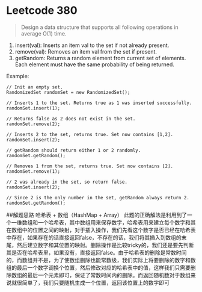 # Leetcode 380
> Design a data structure that supports all following operations in average O(1) 
> time.
1. insert(val): Inserts an item val to the set if not already present.
2. remove(val): Removes an item val from the set if present.
3. getRandom: Returns a random element from current set of elements. Each element must have the same probability of being returned.

Example:

```
// Init an empty set.
RandomizedSet randomSet = new RandomizedSet();

// Inserts 1 to the set. Returns true as 1 was inserted successfully.
randomSet.insert(1);

// Returns false as 2 does not exist in the set.
randomSet.remove(2);

// Inserts 2 to the set, returns true. Set now contains [1,2].
randomSet.insert(2);

// getRandom should return either 1 or 2 randomly.
randomSet.getRandom();

// Removes 1 from the set, returns true. Set now contains [2].
randomSet.remove(1);

// 2 was already in the set, so return false.
randomSet.insert(2);

// Since 2 is the only number in the set, getRandom always return 2.
randomSet.getRandom();
```
##解题思路
哈希表 + 数组（HashMap + Array）
此题的正确解法是利用到了一个一维数组和一个哈希表，其中数组用来保存数字，哈希表用来建立每个数字和其在数组中的位置之间的映射，对于插入操作，我们先看这个数字是否已经在哈希表中存在，如果存在的话直接返回false，不存在的话，我们将其插入到数组的末尾，然后建立数字和其位置的映射。删除操作是比较tricky的，我们还是要先判断其是否在哈希表里，如果没有，直接返回false。由于哈希表的删除是常数时间的，而数组并不是，为了使数组删除也能常数级，我们实际上将要删除的数字和数组的最后一个数字调换个位置，然后修改对应的哈希表中的值，这样我们只需要删除数组的最后一个元素即可，保证了常数时间内的删除。而返回随机数对于数组来说就很简单了，我们只要随机生成一个位置，返回该位置上的数字即可

